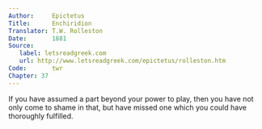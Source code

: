 ```yaml
---
Author:     Epictetus  
Title:      Enchiridion  
Translator: T.W. Rolleston  
Date:       1881  
Source:
   label: letsreadgreek.com
   url: http://www.letsreadgreek.com/epictetus/rolleston.htm
Code:       twr  
Chapter: 37
---
```


If you have assumed a part beyond your power to play, then you have not only
come to shame in that, but have missed one which you could have thoroughly
fulfilled.


